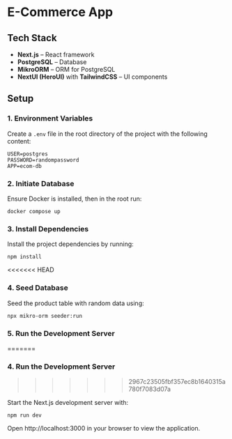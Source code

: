 # E-Commerce App

## Tech Stack
- **Next.js** – React framework
- **PostgreSQL** – Database
- **MikroORM** – ORM for PostgreSQL
- **NextUI (HeroUI)** with **TailwindCSS** – UI components

## Setup

### 1. Environment Variables

Create a `.env` file in the root directory of the project with the following content:
```env
USER=postgres
PASSWORD=randompassword
APP=ecom-db
```

### 2. Initiate Database

Ensure Docker is installed, then in the root run:
```docker
docker compose up
```

### 3. Install Dependencies

Install the project dependencies by running:
```npm
npm install
```

<<<<<<< HEAD
### 4. Seed Database

Seed the product table with random data using:
```seeder
npx mikro-orm seeder:run
```

### 5. Run the Development Server
=======
### 4. Run the Development Server
>>>>>>> 2967c23505fbf357ec8b1640315a780f7083d07a

Start the Next.js development server with:

```dev
npm run dev
```
Open http://localhost:3000 in your browser to view the application.
